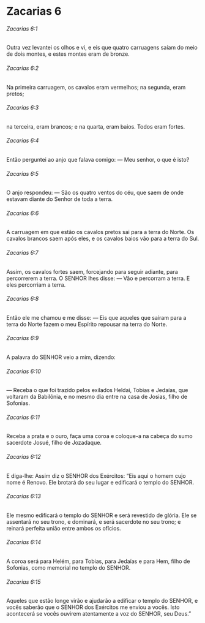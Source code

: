 # Zacarias 6

###### Zacarias 6:1

Outra vez levantei os olhos e vi, e eis que quatro carruagens saíam do meio de dois montes, e estes montes eram de bronze.

###### Zacarias 6:2

Na primeira carruagem, os cavalos eram vermelhos; na segunda, eram pretos;

###### Zacarias 6:3

na terceira, eram brancos; e na quarta, eram baios. Todos eram fortes.

###### Zacarias 6:4

Então perguntei ao anjo que falava comigo: — Meu senhor, o que é isto?

###### Zacarias 6:5

O anjo respondeu: — São os quatro ventos do céu, que saem de onde estavam diante do Senhor de toda a terra.

###### Zacarias 6:6

A carruagem em que estão os cavalos pretos sai para a terra do Norte. Os cavalos brancos saem após eles, e os cavalos baios vão para a terra do Sul.

###### Zacarias 6:7

Assim, os cavalos fortes saem, forcejando para seguir adiante, para percorrerem a terra. O SENHOR lhes disse: — Vão e percorram a terra. E eles percorriam a terra.

###### Zacarias 6:8

Então ele me chamou e me disse: — Eis que aqueles que saíram para a terra do Norte fazem o meu Espírito repousar na terra do Norte.

###### Zacarias 6:9

A palavra do SENHOR veio a mim, dizendo:

###### Zacarias 6:10

— Receba o que foi trazido pelos exilados Heldai, Tobias e Jedaías, que voltaram da Babilônia, e no mesmo dia entre na casa de Josias, filho de Sofonias.

###### Zacarias 6:11

Receba a prata e o ouro, faça uma coroa e coloque-a na cabeça do sumo sacerdote Josué, filho de Jozadaque.

###### Zacarias 6:12

E diga-lhe: Assim diz o SENHOR dos Exércitos: “Eis aqui o homem cujo nome é Renovo. Ele brotará do seu lugar e edificará o templo do SENHOR.

###### Zacarias 6:13

Ele mesmo edificará o templo do SENHOR e será revestido de glória. Ele se assentará no seu trono, e dominará, e será sacerdote no seu trono; e reinará perfeita união entre ambos os ofícios.

###### Zacarias 6:14

A coroa será para Helém, para Tobias, para Jedaías e para Hem, filho de Sofonias, como memorial no templo do SENHOR.

###### Zacarias 6:15

Aqueles que estão longe virão e ajudarão a edificar o templo do SENHOR, e vocês saberão que o SENHOR dos Exércitos me enviou a vocês. Isto acontecerá se vocês ouvirem atentamente a voz do SENHOR, seu Deus.”

